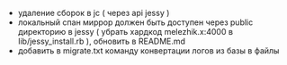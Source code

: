 - удаление сборок в jc ( через api jessy )
- локальный спан миррор должен быть доступен через public директорию в jessy ( убрать хардкод melezhik.x:4000  в lib/jessy_install.rb ), обновить в README.md
- добавить в migrate.txt команду конвертации логов из базы в файлы

